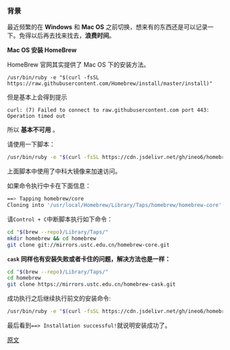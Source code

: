 ### 背景

最近频繁的在 **Windows** 和 **Mac OS** 之前切换，想来有的东西还是可以记录一下。免得以后再去找来找去，**浪费时间**。



**Mac OS 安装 HomeBrew**

HomeBrew 官网其实提供了 Mac OS 下的安装方法。

```shell
/usr/bin/ruby -e "$(curl -fsSL https://raw.githubusercontent.com/Homebrew/install/master/install)"
```

但是基本上会得到提示

```shell
curl: (7) Failed to connect to raw.githubusercontent.com port 443: Operation timed out
```

所以 **基本不可用** 。



请使用一下脚本：

```bash
/usr/bin/ruby -e "$(curl -fsSL https://cdn.jsdelivr.net/gh/ineo6/homebrew-install/install)"
```

上面脚本中使用了中科大镜像来加速访问。

如果命令执行中卡在下面信息：

```bash
==> Tapping homebrew/core
Cloning into '/usr/local/Homebrew/Library/Taps/homebrew/homebrew-core'...
```

请`Control + C`中断脚本执行如下命令：

```bash
cd "$(brew --repo)/Library/Taps/"
mkdir homebrew && cd homebrew
git clone git://mirrors.ustc.edu.cn/homebrew-core.git
```

**`cask` 同样也有安装失败或者卡住的问题，解决方法也是一样：**

```bash
cd "$(brew --repo)/Library/Taps/"
cd homebrew
git clone https://mirrors.ustc.edu.cn/homebrew-cask.git
```

成功执行之后继续执行前文的安装命令:

```bash
/usr/bin/ruby -e "$(curl -fsSL https://cdn.jsdelivr.net/gh/ineo6/homebrew-install/install)"
```

最后看到`==> Installation successful!`就说明安装成功了。



[原文](https://zhuanlan.zhihu.com/p/90508170)